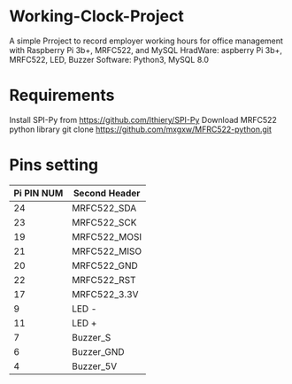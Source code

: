 # Working-Clock-Project
A simple Prroject to record employer working hours for office management with Raspberry Pi 3b+, MRFC522, and MySQL
HradWare: aspberry Pi 3b+, MRFC522, LED, Buzzer
Software: Python3, MySQL 8.0

# Requirements
Install SPI-Py from https://github.com/lthiery/SPI-Py
Download MRFC522 python library git clone https://github.com/mxgxw/MFRC522-python.git

# Pins setting

|   Pi PIN NUM  | Second Header |  
| ------------- | ------------- |
|       24      |  MRFC522_SDA  | 
|       23      |  MRFC522_SCK  | 
|       19      |  MRFC522_MOSI | 
|       21      |  MRFC522_MISO | 
|       20      |  MRFC522_GND  | 
|       22      |  MRFC522_RST  | 
|       17      |  MRFC522_3.3V | 
|        9      |  LED -        |
|       11      |  LED +        | 
|        7      |  Buzzer_S     | 
|        6      |  Buzzer_GND   | 
|        4      |  Buzzer_5V    | 

